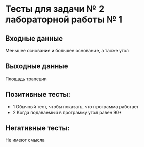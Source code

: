 # Тесты для задачи № 2 лабораторной работы № 1

## Входные данные
Меньшее основание и большее основание, а также угол

## Выходные данные
Площадь трапеции

## Позитивные тесты:
- 1 Обычный тест, чтобы показать, что программа работает
- 2 Когда подаваемый в программу угол равен 90*

## Негативные тесты:
Не имеют смысла

